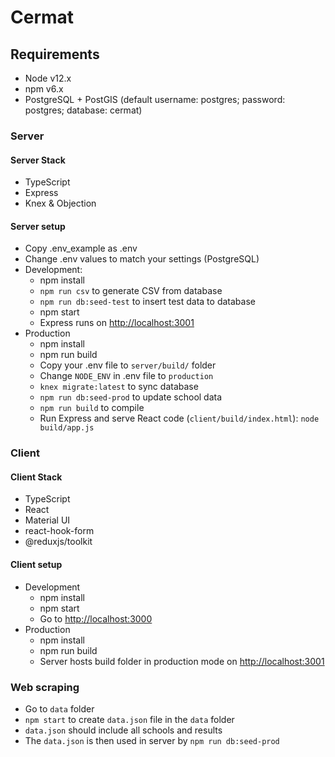# Cermat

## Requirements

* Node v12.x
* npm v6.x
* PostgreSQL + PostGIS (default username: postgres; password: postgres; database: cermat)

### Server

#### Server Stack

* TypeScript
* Express
* Knex & Objection

#### Server setup

* Copy .env_example as .env
* Change .env values to match your settings (PostgreSQL)
* Development:
  * npm install
  * `npm run csv` to generate CSV from database
  * `npm run db:seed-test` to insert test data to database
  * npm start
  * Express runs on <http://localhost:3001>
* Production
  * npm install
  * npm run build
  * Copy your .env file to `server/build/` folder
  * Change `NODE_ENV` in .env file to `production`
  * `knex migrate:latest` to sync database
  * `npm run db:seed-prod` to update school data
  * `npm run build` to compile
  * Run Express and serve React code (`client/build/index.html`): `node build/app.js`

### Client

#### Client Stack

* TypeScript
* React
* Material UI
* react-hook-form
* @reduxjs/toolkit

#### Client setup

* Development
  * npm install
  * npm start
  * Go to <http://localhost:3000>
* Production
  * npm install
  * npm run build
  * Server hosts build folder in production mode on <http://localhost:3001>

### Web scraping

* Go to `data` folder
* `npm start` to create `data.json` file in the `data` folder
* `data.json` should include all schools and results
* The `data.json` is then used in server by `npm run db:seed-prod`
